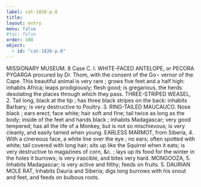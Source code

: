 ```yaml
---
label: cat-1826-p.8
title: 
layout: entry
menu: false
#toc: false
order: 108
object:
  - id: "cat-1826-p.8"
---
```


MISSIONARY MUSEUM.
8
Case C.
I. WHITE-FACED ANTELOPE, or PECORA PYGARGA
procured by Dr. Thom, with the consent of the Go¬
vernor of the Cape.
This beautiful animal is very rare ; grows five feet and a half
high: inhabits Africa; leaps prodigiously; flesh good;
is gregarious, the herds desolating the places through
which they pass.
THREE-STRIPED WEASEL,
2.
Tail long, black at the tip ; has three black stripes on the
back: inhabits Barbary; is very destructive to Poultry.
3. RING-TAILED MAUCAUCO.
Nose black ; ears erect; face white; hair soft and fine;
tail twice as long as the body; inside of the feet and
hands black ; inhabits Madagascar; very good tempered;
has all the life of a Monkey, but is not so mischievous;
is very cleanly, and easily tamed when young.
EARLESS MARMOT, from Siberia,
4.
With a cinereous face, a white line over the eye ; no ears;
often spotted with white; tail covered with long hair;
sits up like the Squirrel when it eats; is very destructive
to magazines of corn, &c. ; lays up its food for the winter
in the holes it burrows; is very irascible, and bites very
hard.
MONGOOZA,
5.
Inhabits Madagascar; is very active and filthy; feeds on
fruits.
5. DAURIAN MOLE RAT,
Inhabits Dauria and Siberia; digs long burrows with his
snout and feet, and feeds on bulbous roots.